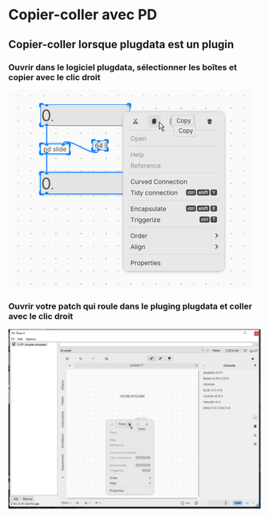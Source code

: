 # Copier-coller avec PD

## Copier-coller lorsque plugdata est un plugin


### Ouvrir dans le logiciel plugdata, sélectionner les boîtes et copier avec le clic droit

![Le patch slide.pd ouvert dans le logiciel plugdata avec l'action de copier](./plugdata_copy.png)


### Ouvrir votre patch qui roule dans le pluging plugdata et coller avec le clic droit

![Plugin plugdata dans Reaper avec l'action de coller](plugdata_paste.png)
